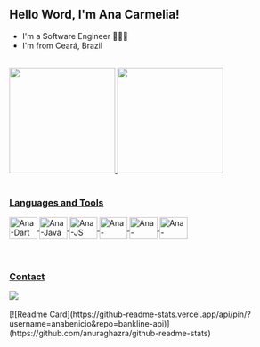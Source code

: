 ## Hello Word, I'm Ana Carmelia!


  - I'm a Software Engineer 👩🏻‍💻
  - I'm from Ceará, Brazil


<br>

<div>
<a href="https://github.com/anabenicio">
  <img height="190em" src="https://github-readme-stats.vercel.app/api?username=anabenicio&show_icons=true&theme=tokyonight"/>
  <img height="190em" src="https://github-readme-stats.vercel.app/api/top-langs/?username=anabenicio&layout=compact&langs_count=10&theme=tokyonight"/>
</div>
<br>

### Languages and Tools

<div style="display: inline_block">
  
  <img align="center" alt="Ana-Dart" height="40" width="50" src="https://cdn.jsdelivr.net/gh/devicons/devicon/icons/dart/dart-plain-wordmark.svg">
  <img align="center" alt="Ana-Java" height="40" width="50" src="https://cdn.jsdelivr.net/gh/devicons/devicon/icons/java/java-original-wordmark.svg">
  <img align="center" alt="Ana-JS" height="40" width="50" src="https://cdn.jsdelivr.net/gh/devicons/devicon/icons/javascript/javascript-plain.svg">
  <img align="center" alt="Ana-Flutter" height="40" width="50" src="https://cdn.jsdelivr.net/gh/devicons/devicon/icons/flutter/flutter-original.svg">
  <img align="center" alt="Ana-Docker" height="40" width="50" src="https://cdn.jsdelivr.net/gh/devicons/devicon/icons/docker/docker-original-wordmark.svg">
  <img align="center" alt="Ana-PostgreSQL" height="40" width="50" src="https://cdn.jsdelivr.net/gh/devicons/devicon/icons/postgresql/postgresql-plain-wordmark.svg">
       
         

</div><br>

<br>

### Contact

<div>
  <a href="mailto:anacarmelibe@gmail.com" target="_blank"><img src="https://img.shields.io/badge/Gmail-D14836?style=for-the-badge&logo=gmail&logoColor=white" target="_blank"></a>
</div>
  
<br>
 
 <div>
  [![Readme Card](https://github-readme-stats.vercel.app/api/pin/?username=anabenicio&repo=bankline-api)](https://github.com/anuraghazra/github-readme-stats)
  </div>


